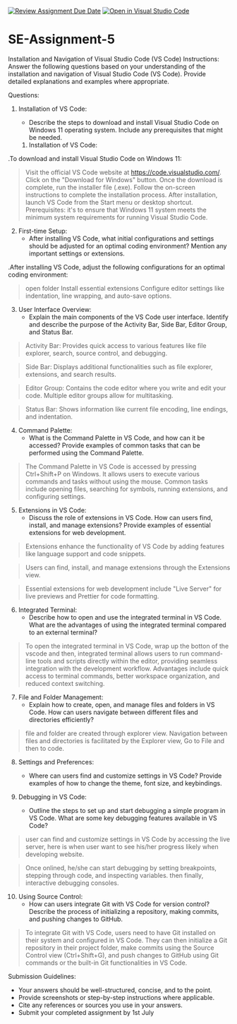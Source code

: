 [![Review Assignment Due Date](https://classroom.github.com/assets/deadline-readme-button-24ddc0f5d75046c5622901739e7c5dd533143b0c8e959d652212380cedb1ea36.svg)](https://classroom.github.com/a/XoLGRbHq)
[![Open in Visual Studio Code](https://classroom.github.com/assets/open-in-vscode-718a45dd9cf7e7f842a935f5ebbe5719a5e09af4491e668f4dbf3b35d5cca122.svg)](https://classroom.github.com/online_ide?assignment_repo_id=15242423&assignment_repo_type=AssignmentRepo)
# SE-Assignment-5
Installation and Navigation of Visual Studio Code (VS Code)
 Instructions:
Answer the following questions based on your understanding of the installation and navigation of Visual Studio Code (VS Code). Provide detailed explanations and examples where appropriate.

 Questions:

1. Installation of VS Code:
   - Describe the steps to download and install Visual Studio Code on Windows 11 operating system. Include any prerequisites that might be needed.

   1. Installation of VS Code:

.To download and install Visual Studio Code on Windows 11:

>Visit the official VS Code website at https://code.visualstudio.com/.
>Click on the "Download for Windows" button.
>Once the download is complete, run the installer file (.exe).
>Follow the on-screen instructions to complete the installation process.
>After installation, launch VS Code from the Start menu or desktop shortcut.
>Prerequisites: it's to ensure that Windows 11 system meets the minimum system requirements for running Visual Studio Code.



2. First-time Setup:
   - After installing VS Code, what initial configurations and settings should be adjusted for an optimal coding environment? Mention any important settings or extensions.

.After installing VS Code, adjust the following configurations for an optimal coding environment:

>open folder
>Install essential extensions 
>Configure editor settings like indentation, line wrapping, and auto-save options.

3. User Interface Overview:
   - Explain the main components of the VS Code user interface. Identify and describe the purpose of the Activity Bar, Side Bar, Editor Group, and Status Bar.

>Activity Bar: Provides quick access to various features like file explorer, search, source control, and debugging.

>Side Bar: Displays additional functionalities such as file explorer, extensions, and search results.

>Editor Group: Contains the code editor where you write and edit your code. Multiple editor groups allow for multitasking.

>Status Bar: Shows information like current file encoding, line endings, and indentation.

4. Command Palette:
   - What is the Command Palette in VS Code, and how can it be accessed? Provide examples of common tasks that can be performed using the Command Palette.
>The Command Palette in VS Code is accessed by pressing Ctrl+Shift+P on Windows. 
>It allows users to execute various commands and tasks without using the mouse. 
>Common tasks include opening files, searching for symbols, running extensions, and configuring settings.

5. Extensions in VS Code:
   - Discuss the role of extensions in VS Code. How can users find, install, and manage extensions? Provide examples of essential extensions for web development.
>Extensions enhance the functionality of VS Code by adding features like language support and code snippets. 

>Users can find, install, and manage extensions through the Extensions view. 

>Essential extensions for web development include "Live Server" for live previews and Prettier for code formatting.

6. Integrated Terminal:
   - Describe how to open and use the integrated terminal in VS Code. What are the advantages of using the integrated terminal compared to an external terminal?
>To open the integrated terminal in VS Code, wrap up the botton of the vscode and then, integrated terminal allows users to run command-line tools and scripts directly within the editor, providing seamless integration with the development workflow. 
>Advantages include quick access to terminal commands, better workspace organization, and reduced context switching.

7. File and Folder Management:
   - Explain how to create, open, and manage files and folders in VS Code. How can users navigate between different files and directories efficiently?
> file and folder are created through explorer view.
>Navigation between files and directories is facilitated by the Explorer view, Go to File and then to code.

8. Settings and Preferences:
   - Where can users find and customize settings in VS Code? Provide examples of how to change the theme, font size, and keybindings.

9. Debugging in VS Code:
   - Outline the steps to set up and start debugging a simple program in VS Code. What are some key debugging features available in VS Code?
>user can find and customize settings in VS Code by accessing the live server, here is when user want to see his/her progress likely when developing website.

> Once onlined, he/she can start debugging by setting breakpoints, stepping through code, and inspecting variables.
> then finally, interactive debugging consoles.

10. Using Source Control:
    - How can users integrate Git with VS Code for version control? Describe the process of initializing a repository, making commits, and pushing changes to GitHub.
>To integrate Git with VS Code, users need to have Git installed on their system and configured in VS Code. They can then initialize a Git repository in their project folder, make commits using the Source Control view (Ctrl+Shift+G), and push changes to GitHub using Git commands or the built-in Git functionalities in VS Code.

 Submission Guidelines:
- Your answers should be well-structured, concise, and to the point.
- Provide screenshots or step-by-step instructions where applicable.
- Cite any references or sources you use in your answers.
- Submit your completed assignment by 1st July 

